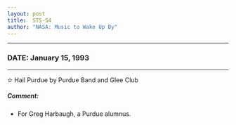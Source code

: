 ```yaml
---
layout: post
title:  STS-54
author: "NASA: Music to Wake Up By"
---
```


----
### DATE: January 15, 1993
----
✫ Hail Purdue by Purdue Band and Glee Club

##### Comment:
* For Greg Harbaugh, a Purdue alumnus.
